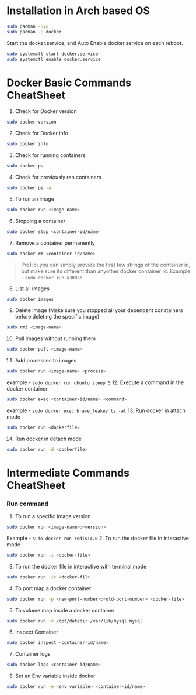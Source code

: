 # Installation in Arch based OS
```bash
sudo pacman -Syu
sudo pacman -S docker
```
Start the docker.service, and Auto Enable docker.service on each reboot.
```bash
sudo systemctl start docker.service
sudo systemctl enable docker.service
```

# Docker Basic Commands CheatSheet

1. Check for Docker version
```bash
sudo docker version
```
2. Check for Docker info 
```bash
sudo docker info
```
3. Check for running containers
```bash
sudo docker ps
```
4. Check for previously ran containers
```bash
sudo docker ps -a 
```
5. To run an image
```bash
sudo docker run <image-name>
```
6. Stopping a container
```bash
sudo docker stop <container-id/name>
```
7. Remove a container permanently
```bash
sudo docker rm <container-id/name>
```
> ProTip: you can simply provide the first few strings of the container id, but make sure its different than anyother docker container id. Example - `sudo docker run a30dad`
8. List all images 
```bash
sudo docker images
```
9. Delete image (Make sure you stopped all your dependent conatainers before deleting the specific image)
```bash
sudo rmi <image-name>
```
10. Pull images without running them
```bash
sudo docker pull <image-name>
```
11. Add processes to images
```bash
sudo docker run <image-name> <process>
```
example - `sudo docker run ubuntu sleep 5`
12. Execute a command in the docker container
```bash
sudo docker exec <container-id/name> <command>
```
example - `sudo docker exec brave_leakey ls -al`
13. Run docker in attach mode
```bash
sudo docker run <dockerfile>
```
14. Run docker in detach mode
```bash
sudo docker run -d <dockerfile>
```

# Intermediate Commands CheatSheet 

### Run command
1. To run a specific image version
```bash
sudo docker run <image-name>:<version>
```
Example - `sudo docker run redis:4.0`
2. To run the docker file in interactive mode
```bash
sudo docker run -i <docker-file>
```
3. To run the docker file in interactive with terminal mode
```bash
sudo docker run -it <docker-fil>
```
4. To port map a docker container
```bash
sudo docker run -p <new-port-number>:<old-port-number> <docker-file>
```
5. To volume map inside a docker container
```bash
sudo docker run -v /opt/datedir:/var/lib/mysql mysql
```
6. Inspect Container
```bash
sudo docker inspect <container-id/name>
```
7. Container logs
```bash
sudo docker logs <container-id/name>
```
8. Set an Env variable inside docker
```bash
sudo docker run -e <env variable> <container-id/name>
```


